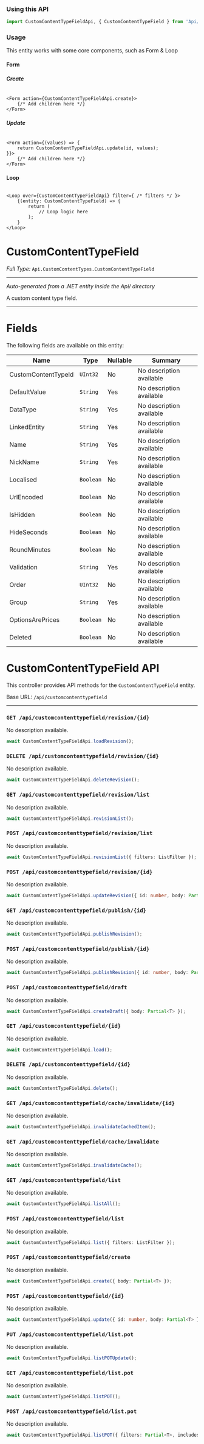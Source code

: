 ### Using this API

```typescript
import CustomContentTypeFieldApi, { CustomContentTypeField } from 'Api/CustomContentTypeField';
```

### Usage

This entity works with some core components, such as Form & Loop

#### Form

##### Create

```tsx

<Form action={CustomContentTypeFieldApi.create}>
    {/* Add children here */}
</Form>
```

##### Update

```tsx

<Form action={(values) => { 
    return CustomContentTypeFieldApi.update(id, values); 
}}>
    {/* Add children here */}
</Form>
```

#### Loop

```tsx

<Loop over={CustomContentTypeFieldApi} filter={ /* filters */ }>
    {(entity: CustomContentTypeField) => {
        return (
            // Loop logic here
        );
    }
</Loop>
```

# CustomContentTypeField

*Full Type:* `Api.CustomContentTypes.CustomContentTypeField`



---

*Auto-generated from a .NET entity inside the Api/ directory*

A custom content type field.

---



# Fields

The following fields are available on this entity:

| Name                | Type      | Nullable | Summary                  |
| ------------------- | --------- | -------- | ------------------------ |
| CustomContentTypeId | `UInt32`  | No       | No description available |
| DefaultValue        | `String`  | Yes      | No description available |
| DataType            | `String`  | Yes      | No description available |
| LinkedEntity        | `String`  | Yes      | No description available |
| Name                | `String`  | Yes      | No description available |
| NickName            | `String`  | Yes      | No description available |
| Localised           | `Boolean` | No       | No description available |
| UrlEncoded          | `Boolean` | No       | No description available |
| IsHidden            | `Boolean` | No       | No description available |
| HideSeconds         | `Boolean` | No       | No description available |
| RoundMinutes        | `Boolean` | No       | No description available |
| Validation          | `String`  | Yes      | No description available |
| Order               | `UInt32`  | No       | No description available |
| Group               | `String`  | Yes      | No description available |
| OptionsArePrices    | `Boolean` | No       | No description available |
| Deleted             | `Boolean` | No       | No description available |

# CustomContentTypeField API

This controller provides API methods for the `CustomContentTypeField` entity.

Base URL: `/api/customcontenttypefield`

---

### `GET /api/customcontenttypefield/revision/{id}`

No description available.

```ts
await CustomContentTypeFieldApi.loadRevision();
```

### `DELETE /api/customcontenttypefield/revision/{id}`

No description available.

```ts
await CustomContentTypeFieldApi.deleteRevision();
```

### `GET /api/customcontenttypefield/revision/list`

No description available.

```ts
await CustomContentTypeFieldApi.revisionList();
```

### `POST /api/customcontenttypefield/revision/list`

No description available.

```ts
await CustomContentTypeFieldApi.revisionList({ filters: ListFilter });
```

### `POST /api/customcontenttypefield/revision/{id}`

No description available.

```ts
await CustomContentTypeFieldApi.updateRevision({ id: number, body: Partial<T> });
```

### `GET /api/customcontenttypefield/publish/{id}`

No description available.

```ts
await CustomContentTypeFieldApi.publishRevision();
```

### `POST /api/customcontenttypefield/publish/{id}`

No description available.

```ts
await CustomContentTypeFieldApi.publishRevision({ id: number, body: Partial<T> });
```

### `POST /api/customcontenttypefield/draft`

No description available.

```ts
await CustomContentTypeFieldApi.createDraft({ body: Partial<T> });
```

### `GET /api/customcontenttypefield/{id}`

No description available.

```ts
await CustomContentTypeFieldApi.load();
```

### `DELETE /api/customcontenttypefield/{id}`

No description available.

```ts
await CustomContentTypeFieldApi.delete();
```

### `GET /api/customcontenttypefield/cache/invalidate/{id}`

No description available.

```ts
await CustomContentTypeFieldApi.invalidateCachedItem();
```

### `GET /api/customcontenttypefield/cache/invalidate`

No description available.

```ts
await CustomContentTypeFieldApi.invalidateCache();
```

### `GET /api/customcontenttypefield/list`

No description available.

```ts
await CustomContentTypeFieldApi.listAll();
```

### `POST /api/customcontenttypefield/list`

No description available.

```ts
await CustomContentTypeFieldApi.list({ filters: ListFilter });
```

### `POST /api/customcontenttypefield/create`

No description available.

```ts
await CustomContentTypeFieldApi.create({ body: Partial<T> });
```

### `POST /api/customcontenttypefield/{id}`

No description available.

```ts
await CustomContentTypeFieldApi.update({ id: number, body: Partial<T> });
```

### `PUT /api/customcontenttypefield/list.pot`

No description available.

```ts
await CustomContentTypeFieldApi.listPOTUpdate();
```

### `GET /api/customcontenttypefield/list.pot`

No description available.

```ts
await CustomContentTypeFieldApi.listPOT();
```

### `POST /api/customcontenttypefield/list.pot`

No description available.

```ts
await CustomContentTypeFieldApi.listPOT({ filters: Partial<T>, includes: string, ignoreFields: string });
```

